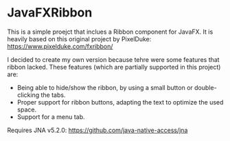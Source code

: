 # JavaFXRibbon

This is a simple proejct that inclues a Ribbon component for JavaFX. It is heavily based on this original project by PixelDuke: https://www.pixelduke.com/fxribbon/

I decided to create my own version because tehre were some features that ribbon lacked. These features (which are partially supported in this project) are:
 - Being able to hide/show the ribbon, by using a small button or double-clicking the tabs.
 - Proper support for ribbon buttons, adapting the text to optimize the used space.
 - Support for a menu tab.
 
Requires JNA v5.2.0: https://github.com/java-native-access/jna
